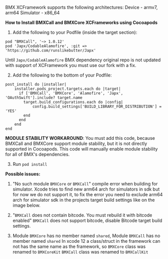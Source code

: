 BMX XCFramework supports the following architectures:
Device - armv7, arm64
Simulator - x86_64

**How to Install BMXCall and BMXCore XCFrameworks using Cocoapods**

1. Add the following to your Podfile (inside the target section):

```
pod "BMXCall", '~> 1.0.12'
pod 'Japx/CodableAlamofire', :git => 'https://github.com/runslikebutter/Japx'
```

Until `Japx/CodableAlamofire` BMX dependency original repo is not updated with support of XCFramework you must use our fork with a fix.

2. Add the following to the bottom of your Podfile:

```
post_install do |installer|
    installer.pods_project.targets.each do |target|
      if ['BMXCall', 'BMXCore', 'Alamofire', 'Japx', 'OAuthSwift'].include? target.name
        target.build_configurations.each do |config|
            config.build_settings['BUILD_LIBRARY_FOR_DISTRIBUTION'] = 'YES'
        end
      end
    end
end
```

**MODULE STABILITY WORKAROUND**: You must add this code, because BMXCall and BMXCore support module stability, but it is not directly supported in Cocoapods. This code will manually enable module stability for all of BMX's dependencies.

3. Run `pod install`

**Possible issues:**

1. "No such module `BMXCore` or `BMXCall`" compile error when building for simulator.
Xcode tries to find new arm64 arch for simulators in sdk but for now we do not support it, to fix the error you need to exclude arm64 arch for simulator sdk in the projects target build settings like on the image below.

2. "`BMXCall` does not contain bitcode. You must rebuild it with bitcode enabled"
`BMXCall` does not support bitcode, disable Bitcode target build settings.

3. Module `BMXCore` has no member named `shared`, Module `BMXCall` has no member named `shared`
In xcode 12 a class/struct in the framework can not has the same name as the framework, so
`BMXCore` class was renamed to `BMXCoreKit`
`BMXCall` class was renamed to `BMXCallKit`
